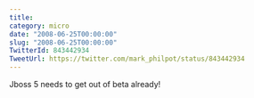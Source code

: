```yaml
---
title: 
category: micro
date: "2008-06-25T00:00:00"
slug: "2008-06-25T00:00:00"
TwitterId: 843442934
TweetUrl: https://twitter.com/mark_philpot/status/843442934
---
```


Jboss 5 needs to get out of beta already!
